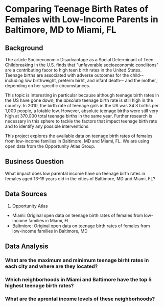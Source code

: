 # Comparing Teenage Birth Rates of Females with Low-Income Parents in Baltimore, MD to Miami, FL
## Background
  The article Socioeconomic Disadvantage as a Social Determinant of Teen Childbreaking in the U.S. finds that "unfavorable socioeconomic condiitons" are a contributing facor to high teen birth rates in the United States. Teenage births are associated with adverse outcomes for the child-- including low birthweight, preterm birht, and infant death-- and the mother, depending on her specific circumstances. 
  
  This topic is interesting in particular because although teenage birth rates in the US have gone down, the _absolute_ teenage birth rate is still high in the country. In 2010, the birth rate of teenage girls in the US was 34.3 births per 1,000 people, a lotable low. However, absolute teenage births were still very high at 370,000 total teenage births in the same year. Further research is necessary in this sphere to tackle the factors that impact teenage birth rate and to identify any possible interventions. 
  
  This project explores the available data on teenage birth rates of females from low-income families in Baltimore, MD and Miami, FL. We are using open data from the Opportunity Atlas Group. 
  
  ## Business Question
What impact does low parental income have on teenage birth rates in females aged 13-19 years old in the cities of Baltimore, MD and Miami, FL? 

## Data Sources
1. Opportunity Atlas
  - Miami: Original open data on teenage birth rates of females from low-income families in Miami, FL
  - Baltmiore: Original open data on teenage birth rates of females from low-income families in Baltimore, MD
  
  ## Data Analysis
  ### What are the maximum and minimum teenage birht rates in each city and where are they located? 
  
  ### Which neighborhoods in Miami and Baltimore have the top 5 highest teenage birth rates? 
  
  ### What are the aprental income levels of these neighborhoods? 
